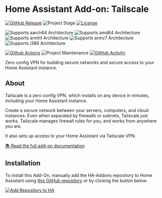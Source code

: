 # Home Assistant Add-on: Tailscale

[![GitHub Release][releases-shield]][releases]
![Project Stage][project-stage-shield]
[![License][license-shield]](LICENSE.md)

![Supports aarch64 Architecture][aarch64-shield]
![Supports amd64 Architecture][amd64-shield]
![Supports armhf Architecture][armhf-shield]
![Supports armv7 Architecture][armv7-shield]
![Supports i386 Architecture][i386-shield]

[![Github Actions][github-actions-shield]][github-actions]
![Project Maintenance][maintenance-shield]
[![GitHub Activity][commits-shield]][commits]

Zero config VPN for building secure networks and secure access to your
Home Assistant instance.

## About

Tailscale is a zero config VPN, which installs on any device in minutes,
including your Home Assistant instance.

Create a secure network between your servers, computers, and cloud instances.
Even when separated by firewalls or subnets, Tailscale just works. Tailscale
manages firewall rules for you, and works from anywhere you are.

It also sets up access to your Home Assistant via Tailscale VPN.

[:books: Read the full add-on documentation][docs]

## Installation

To install this Add-On, manually add the HA-Addons repository to Home Assistant
using [this GitHub repository][ha-addons] or by clicking the button below.

[![Add Repository to HA][my-ha-badge]][my-ha-url]

[aarch64-shield]: https://img.shields.io/badge/aarch64-yes-green.svg
[amd64-shield]: https://img.shields.io/badge/amd64-yes-green.svg
[armhf-shield]: https://img.shields.io/badge/armhf-yes-green.svg
[armv7-shield]: https://img.shields.io/badge/armv7-yes-green.svg
[commits-shield]: https://img.shields.io/github/commit-activity/y/elcajon-tech/addon-tailscale.svg
[commits]: https://github.com/elcajon-tech/addon-tailscale/commits/main
[contributors]: https://github.com/elcajon-tech/addon-tailscale/graphs/contributors
[docs]: https://github.com/elcajon-tech/addon-tailscale/blob/main/tailscale/DOCS.md
[github-actions-shield]: https://github.com/elcajon-tech/addon-tailscale/workflows/CI/badge.svg
[github-actions]: https://github.com/elcajon-tech/addon-tailscale/actions
[i386-shield]: https://img.shields.io/badge/i386-no-red.svg
[issue]: https://github.com/elcajon-tech/addon-tailscale/issues
[license-shield]: https://img.shields.io/github/license/elcajon-tech/addon-tailscale.svg
[maintenance-shield]: https://img.shields.io/maintenance/yes/2022.svg
[releases-shield]: https://img.shields.io/github/release/elcajon-tech/addon-tailscale.svg
[releases]: https://github.com/elcajon-tech/addon-tailscale/releases
[project-stage-shield]: https://img.shields.io/badge/project%20stage-production%20ready-brightgreen.svg
[my-ha-badge]: https://my.home-assistant.io/badges/supervisor_add_addon_repository.svg
[my-ha-url]: https://my.home-assistant.io/redirect/supervisor_add_addon_repository/?repository_url=https%3A%2F%2Fgithub.com%2Felcajon-tech%2Frepository-stable
[ha-addons]: https://github.com/elcajon-tech/repository-stable
